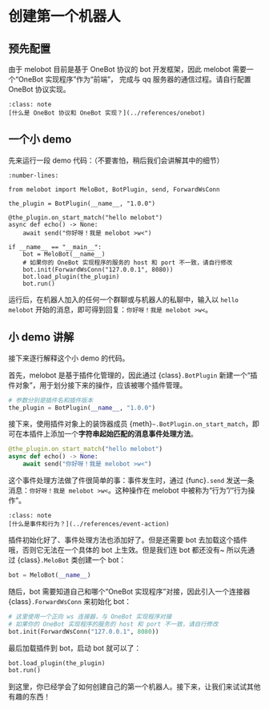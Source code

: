 # 创建第一个机器人

## 预先配置

由于 melobot 目前是基于 OneBot 协议的 bot 开发框架，因此 melobot 需要一个“OneBot 实现程序”作为“前端”，
完成与 qq 服务器的通信过程。请自行配置 OneBot 协议实现。

```{admonition} 相关知识
:class: note
[什么是 OneBot 协议和 OneBot 实现？](../references/onebot)
```

## 一个小 demo

先来运行一段 demo 代码：（不要害怕，稍后我们会讲解其中的细节）

```{code} python
:number-lines:

from melobot import MeloBot, BotPlugin, send, ForwardWsConn

the_plugin = BotPlugin(__name__, "1.0.0")

@the_plugin.on_start_match("hello melobot")
async def echo() -> None:
    await send("你好呀！我是 melobot >w<")

if __name__ == "__main__":
    bot = MeloBot(__name__)
    # 如果你的 OneBot 实现程序的服务的 host 和 port 不一致，请自行修改
    bot.init(ForwardWsConn("127.0.0.1", 8080))
    bot.load_plugin(the_plugin)
    bot.run()
```

运行后，在机器人加入的任何一个群聊或与机器人的私聊中，输入以 `hello melobot` 开始的消息，即可得到回复：`你好呀！我是 melobot >w<`。

## 小 demo 讲解

接下来逐行解释这个小 demo 的代码。

首先，melobot 是基于插件化管理的，因此通过 {class}`.BotPlugin` 新建一个“插件对象”，用于划分接下来的操作，应该被哪个插件管理。

```python
# 参数分别是插件名和插件版本
the_plugin = BotPlugin(__name__, "1.0.0")
```

接下来，使用插件对象上的装饰器成员 {meth}`~.BotPlugin.on_start_match`，即可在本插件上添加一个**字符串起始匹配的消息事件处理方法**。

```python
@the_plugin.on_start_match("hello melobot")
async def echo() -> None:
    await send("你好呀！我是 melobot >w<")
```

这个事件处理方法做了件很简单的事：事件发生时，通过 {func}`.send` 发送一条消息：`你好呀！我是 melobot >w<`。这种操作在 melobot 中被称为“行为”/“行为操作”。

```{admonition} 相关知识
:class: note
[什么是事件和行为？](../references/event-action)
```

插件初始化好了、事件处理方法也添加好了。但是还需要 bot 去加载这个插件哦，否则它无法在一个具体的 bot 上生效。但是我们连 bot 都还没有~ 所以先通过 {class}`.MeloBot` 类创建一个 bot：

```python
bot = MeloBot(__name__)
```

随后，bot 需要知道自己和哪个“OneBot 实现程序”对接，因此引入一个连接器 {class}`.ForwardWsConn` 来初始化 bot：

```python
# 这里使用一个正向 ws 连接器，与 OneBot 实现程序对接
# 如果你的 OneBot 实现程序的服务的 host 和 port 不一致，请自行修改
bot.init(ForwardWsConn("127.0.0.1", 8080))
```

最后加载插件到 bot，启动 bot 就可以了：

```python
bot.load_plugin(the_plugin)
bot.run()
```

到这里，你已经学会了如何创建自己的第一个机器人。接下来，让我们来试试其他有趣的东西！
